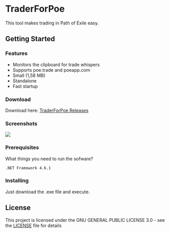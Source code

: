 # TraderForPoe
This tool makes trading in Path of Exile easy.

## Getting Started

### Features
- Monitors the clipboard for trade whispers
- Supports poe.trade and poeapp.com
- Small (1,58 MB)
- Standalone
- Fast startup


### Download
Download here: [TraderForPoe Releases](https://github.com/labo89/TraderForPoe/releases)

### Screenshots
![](https://github.com/labo89/TraderForPoe/blob/master/Screenshots/screen_02.PNG?raw=true "")

### Prerequisites

What things you need to run the sofware?
```
.NET Framework 4.6.1
```

### Installing

Just download the .exe file and execute.

## License

This project is licensed under the GNU GENERAL PUBLIC LICENSE 3.0 - see the [LICENSE](LICENSE.md) file for details
